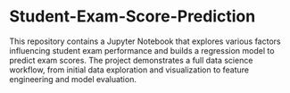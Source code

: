 # Student-Exam-Score-Prediction
This repository contains a Jupyter Notebook that explores various factors influencing student exam performance and builds a regression model to predict exam scores. The project demonstrates a full data science workflow, from initial data exploration and visualization to feature engineering and model evaluation.
